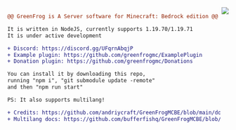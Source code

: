 <img src="https://camo.githubusercontent.com/5766bb5bc89960c611cf479219f4acecf766f6314f070bfb728d772f1267f4db/68747470733a2f2f677265656e66726f672e66313437303334383531312e776f726b6572732e6465762f66617669636f6e2e69636f" align="right">

```diff
@@ GreenFrog is A Server software for Minecraft: Bedrock edition @@

It is written in NodeJS, currently supports 1.19.70/1.19.71
It is under active development

+ Discord: https://discord.gg/UFqrnAbqjP
+ Example plugin: https://github.com/greenfrogmc/ExamplePlugin
+ Donation plugin: https://github.com/greenfrogmc/Donations

You can install it by downloading this repo, 
running "npm i", "git submodule update -remote"
and then "npm run start"

PS: It also supports multilang!

+ Credits: https://github.com/andriycraft/GreenFrogMCBE/blob/main/docs/Credits.md
+ Multilang docs: https://github.com/bufferfishq/GreenFrogMCBE/blob/main/docs/Multilang.md
```
